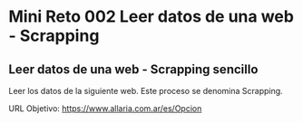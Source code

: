 # Mini Reto 002 Leer datos de una web - Scrapping
## Leer datos de una web - Scrapping sencillo

Leer los datos de la siguiente web. Este proceso se denomina Scrapping.

URL Objetivo: https://www.allaria.com.ar/es/Opcion
